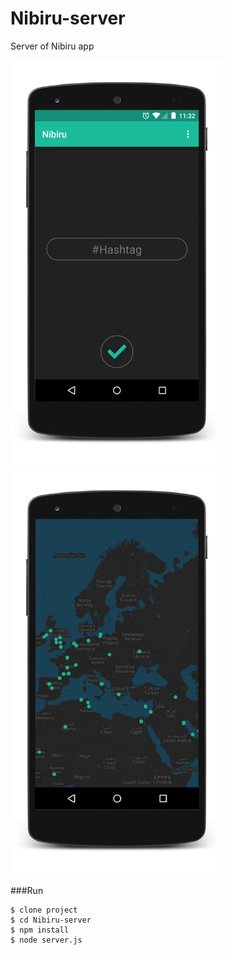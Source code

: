 # Nibiru-server
Server of Nibiru app

<img src="https://raw.githubusercontent.com/NibirusLab/Nibiru-server/master/principal.png" height="650px"/>
<img src="https://raw.githubusercontent.com/NibirusLab/Nibiru-server/master/mapa.png" height="650px"/>

###Run
```shell
$ clone project
$ cd Nibiru-server
$ npm install
$ node server.js
```

